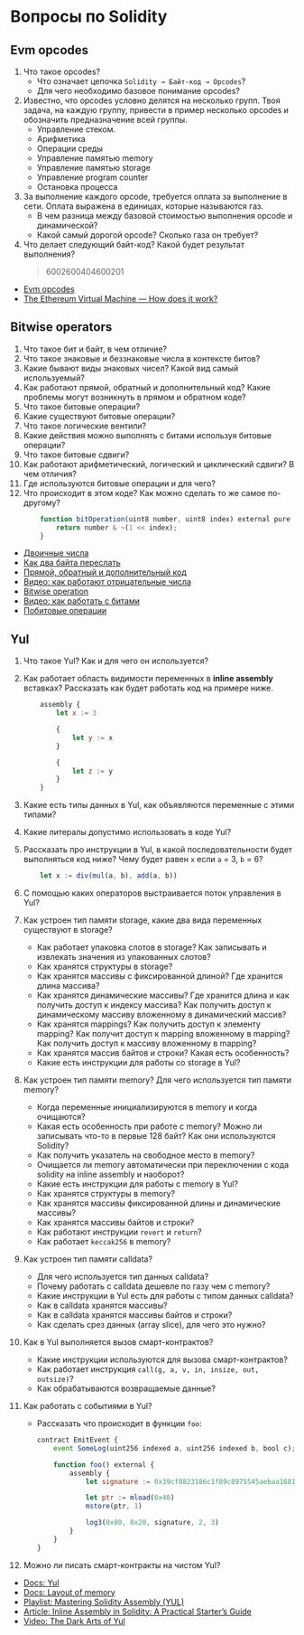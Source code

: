 # Вопросы по Solidity

## Evm opcodes

1. Что такое opcodes?
    - Что означает цепочка ```Solidity → Байт-код → Opcodes```?
    - Для чего необходимо базовое понимание opcodes?
2. Известно, что opcodes условно делятся на несколько групп. Твоя задача, на каждую группу, привести в пример несколько opcodes и обозначить предназначение всей группы.
    - Управление стеком.
    - Арифметика
    - Операции среды
    - Управление памятью memory
    - Управление памятью storage
    - Управление program counter
    - Остановка процесса
3. За выполнение каждого opcode, требуется оплата за выполнение в сети. Оплата выражена в единицах, которые называются газ.
    - В чем разница между базовой стоимостью выполнения opcode и динамической?
    - Какой самый дорогой opcode? Сколько газа он требует?
4. Что делает следующий байт-код? Какой будет результат выполнения?
    > 6002600404600201

- [Evm opcodes](https://www.evm.codes/?fork=shanghai)
- [The Ethereum Virtual Machine — How does it work?](https://medium.com/mycrypto/the-ethereum-virtual-machine-how-does-it-work-9abac2b7c9e)

## Bitwise operators

1. Что такое бит и байт, в чем отличие?
2. Что такое знаковые и беззнаковые числа в контексте битов?
3. Какие бывают виды знаковых чисел? Какой вид самый используемый?
4. Как работают прямой, обратный и дополнительный код? Какие проблемы могут возникнуть в прямом и обратном коде?
5. Что такое битовые операции?
6. Какие существуют битовые операции?
7. Что такое логические вентили?
8. Какие действия можно выполнять с битами используя битовые операции?
9. Что такое битовые сдвиги?
10. Как работают арифметический, логический и циклический сдвиги? В чем отличия?
11. Где используются битовые операции и для чего?
12. Что происходит в этом коде? Как можно сделать то же самое по-другому?
    ```js
        function bitOperation(uint8 number, uint8 index) external pure returns (uint256) {
            return number & ~(1 << index);
        }
    ```

- [Двоичные числа](https://asm.kcup.tusur.ru/Library/chapter%201/1-1.html)
- [Как два байта переслать](https://pikabu.ru/story/kak_dva_bayta_pereslat_7070913)
- [Прямой, обратный и дополнительный код](https://microkontroller.ru/programmirovanie-mikrokontrollerov-avr/pryamoy-obratnyiy-dopolnitelnyiy-kod-dvoichnogo-chisla/)
- [Видео: как работают отрицательные числа](https://www.youtube.com/watch?v=BIYiuy8WWiU)
- [Bitwise operation](https://en.wikipedia.org/wiki/Bitwise_operation)
- [Видео: как работать с битами](https://www.youtube.com/watch?v=qewavPO6jcA)
- [Побитовые операции](https://neerc.ifmo.ru/wiki/index.php?title=%D0%9F%D0%BE%D0%B1%D0%B8%D1%82%D0%BE%D0%B2%D1%8B%D0%B5_%D0%BE%D0%BF%D0%B5%D1%80%D0%B0%D1%86%D0%B8%D0%B8)

## Yul

1. Что такое Yul? Как и для чего он используется?
2. Как работает область видимости переменных в **inline assembly** вставках? Рассказать как будет работать код на примере ниже.
    ```js
        assembly {
            let x := 3

            {
                let y := x
            }

            {
                let z := y
            }
        }
    ```

3. Какие есть типы данных в Yul, как объявляются переменные с этими типами?
4. Какие литералы допустимо использовать в коде Yul?
5. Рассказать про инструкции в Yul, в какой последовательности будет выполняться код ниже? Чему будет равен `x` если `a` = 3, `b` = 6?
    ```js
        let x := div(mul(a, b), add(a, b))
    ```

6. С помощью каких операторов выстраивается поток управления в Yul?
7. Как устроен тип памяти storage, какие два вида переменных существуют в storage?
    - Как работает упаковка слотов в storage? Как записывать и извлекать значения из упакованных слотов?
    - Как хранятся структуры в storage?
    - Как хранятся массивы с фиксированной длиной? Где хранится длина массива?
    - Как хранятся динамические массивы? Где хранится длина и как получить доступ к индексу массива? Как получить доступ к динамическому массиву вложенному в динамический массив?
    - Как хранятся mappings? Как получить доступ к элементу mapping? Как получит доступ к mapping вложенному в mapping? Как получить доступ к массиву вложенному в mapping?
    - Как хранятся массив байтов и строки? Какая есть особенность?
    - Какие есть инструкции для работы со storage в Yul?
8. Как устроен тип памяти memory? Для чего используется тип памяти memory?
    - Когда переменные инициализируются в memory и когда очищаются?
    - Какая есть особенность при работе с memory? Можно ли записывать что-то в первые 128 байт? Как они используются Solidity?
    - Как получить указатель на свободное место в memory?
    - Очищается ли memory автоматически при переключении с кода solidity на inline assembly и наоборот?
    - Какие есть инструкции для работы с memory в Yul?
    - Как хранятся структуры в memory?
    - Как хранятся массивы фиксированной длины и динамические массивы?
    - Как хранятся массивы байтов и строки?
    - Как работают инструкции `revert` и `return`?
    - Как работает `keccak256` в memory?
9. Как устроен тип памяти calldata?
    - Для чего используется тип данных calldata?
    - Почему работать с calldata дешевле по газу чем с memory?
    - Какие инструкции в Yul есть для работы с типом данных calldata?
    - Как в calldata хранятся массивы?
    - Как в calldata хранятся массивы байтов и строки?
    - Как сделать срез данных (array slice), для чего это нужно?
10. Как в Yul выполняется вызов смарт-контрактов?
    - Какие инструкции используются для вызова смарт-контрактов?
    - Как работает инструкция `call(g, a, v, in, insize, out, outsize)`?
    - Как обрабатываются возвращаемые данные?
11. Как работать с событиями в Yul?
    - Рассказать что происходит в функции `foo`:
        ```js
        contract EmitEvent {
            event SomeLog(uint256 indexed a, uint256 indexed b, bool c);

            function foo() external {
                assembly {
                    let signature := 0x39cf0823186c1f89c8975545aebaa16813bfc9511610e72d8cff59da81b23c72

                    let ptr := mload(0x40)
                    mstore(ptr, 1)

                    log3(0x80, 0x20, signature, 2, 3)
                }
            }
        }
        ```
12. Можно ли писать смарт-контракты на чистом Yul?

- [Docs: Yul](https://docs.soliditylang.org/en/latest/yul.html)
- [Docs: Layout of memory](https://docs.soliditylang.org/en/latest/internals/layout_in_memory.html)
- [Playlist: Mastering Solidity Assembly (YUL)](https://youtube.com/playlist?list=PL5hld-skrdFrxGUmmEbG1LBvYVyTE9M62&si=jwXH_rtSvoNfrDPg)
- [Article: Inline Assembly in Solidity: A Practical Starter’s Guide](https://medium.com/lumos-labs/inline-assembly-in-solidity-34d3ba2cfa7a)
- [Video: The Dark Arts of Yul](https://www.youtube.com/watch?v=ew3pfnb2_V8)